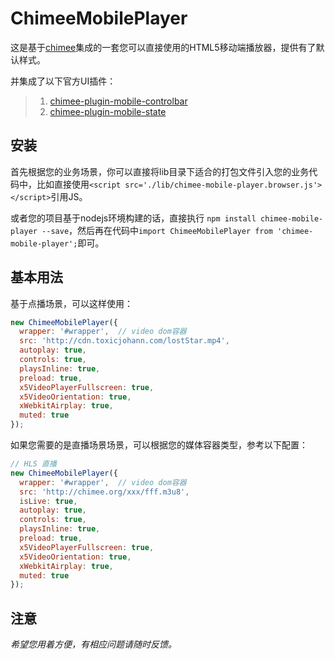 # ChimeeMobilePlayer

这是基于[chimee](https://github.com/Chimeejs/chimee)集成的一套您可以直接使用的HTML5移动端播放器，提供有了默认样式。

并集成了以下官方UI插件：
> 1. [chimee-plugin-mobile-controlbar](https://github.com/Chimeejs/chimee-plugin-mobile-controlbar)
> 2. [chimee-plugin-mobile-state](https://github.com/Chimeejs/chimee-plugin-mobile-state)

## 安装

首先根据您的业务场景，你可以直接将lib目录下适合的打包文件引入您的业务代码中，比如直接使用`<script src='./lib/chimee-mobile-player.browser.js'></script>`引用JS。

或者您的项目基于nodejs环境构建的话，直接执行 `npm install chimee-mobile-player --save`，然后再在代码中`import ChimeeMobilePlayer from 'chimee-mobile-player';`即可。

## 基本用法

基于点播场景，可以这样使用：

```javascript
new ChimeeMobilePlayer({
  wrapper: '#wrapper',  // video dom容器
  src: 'http://cdn.toxicjohann.com/lostStar.mp4',
  autoplay: true,
  controls: true,
  playsInline: true,
  preload: true,
  x5VideoPlayerFullscreen: true,
  x5VideoOrientation: true,
  xWebkitAirplay: true,
  muted: true
});
```

如果您需要的是直播场景场景，可以根据您的媒体容器类型，参考以下配置：

```javascript
// HLS 直播
new ChimeeMobilePlayer({
  wrapper: '#wrapper',  // video dom容器
  src: 'http://chimee.org/xxx/fff.m3u8',
  isLive: true,
  autoplay: true,
  controls: true,
  playsInline: true,
  preload: true,
  x5VideoPlayerFullscreen: true,
  x5VideoOrientation: true,
  xWebkitAirplay: true,
  muted: true
});

```
## 注意


*希望您用着方便，有相应问题请随时反馈。*
